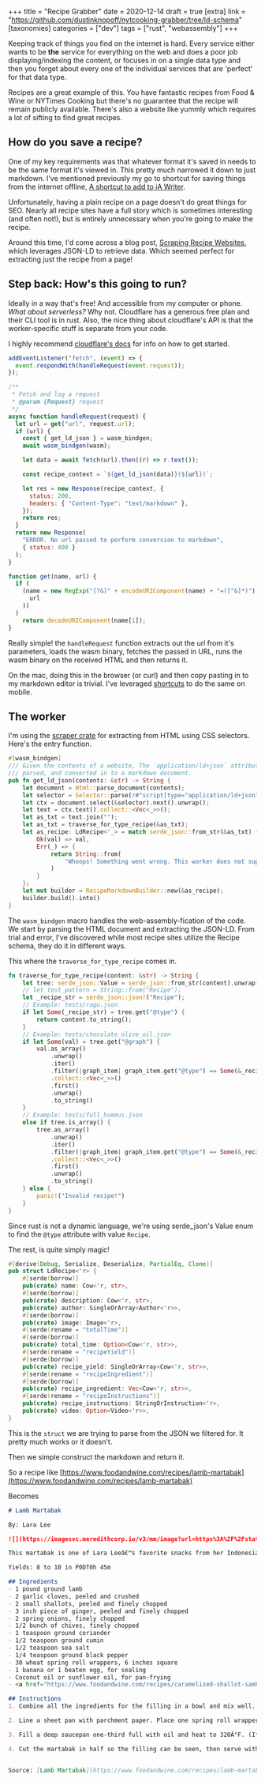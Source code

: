 +++
title = "Recipe Grabber"
date = 2020-12-14
draft = true
[extra]
link = "https://github.com/dustinknopoff/nytcooking-grabber/tree/ld-schema"
[taxonomies]
categories = ["dev"]
tags = ["rust", "webassembly"]
+++

Keeping track of things you find on the internet is hard. Every service either wants to be **the** service for everything on the web and does a poor job displaying/indexing the content, or focuses in on a single data type and then you forget about every one of the individual services that are 'perfect' for that data type.

Recipes are a great example of this. You have fantastic recipes from Food & Wine or NYTimes Cooking but there's no guarantee that the recipe will remain publicly available. There's also a website like yummly which requires a lot of sifting to find great recipes.

## How do you save a recipe?

One of my key requirements was that whatever format it's saved in needs to be the same format it's viewed in. This pretty much narrowed it down to just markdown. I've mentioned previously my go to shortcut for saving things from the internet offline, [A shortcut to add to iA Writer](https://wimpostma.com/blog/ia-writer-read-later-app/).

Unfortunately, having a plain recipe on a page doesn't do great things for SEO. Nearly all recipe sites have a full story which is sometimes interesting (and often not!), but is entirely unnecessary when you're going to make the recipe.

Around this time, I'd come across a blog post, [Scraping Recipe Websites](https://www.benawad.com/scraping-recipe-websites/), which leverages JSON-LD to retrieve data. Which seemed perfect for extracting just the recipe from a page!

## Step back: How's this going to run?

Ideally in a way that's free! And accessible from my computer or phone. _What about serverless?_ Why not.
Cloudflare has a generous free plan and their CLI tool is in rust. Also, the nice thing about cloudflare's API is that the worker-specific stuff is separate from your code. 

I highly recommend [cloudflare's docs](https://developers.cloudflare.com/workers/) for info on how to get started.

```js
addEventListener("fetch", (event) => {
  event.respondWith(handleRequest(event.request));
});

/**
 * Fetch and log a request
 * @param {Request} request
 */
async function handleRequest(request) {
  let url = get("url", request.url);
  if (url) {
    const { get_ld_json } = wasm_bindgen;
    await wasm_bindgen(wasm);

    let data = await fetch(url).then((r) => r.text());

    const recipe_context = `${get_ld_json(data)}(${url})`;

    let res = new Response(recipe_context, {
      status: 200,
      headers: { "Content-Type": "text/markdown" },
    });
    return res;
  }
  return new Response(
    "ERROR. No url passed to perform conversion to markdown",
    { status: 400 }
  );
}

function get(name, url) {
  if (
    (name = new RegExp("[?&]" + encodeURIComponent(name) + "=([^&]*)").exec(
      url
    ))
  )
    return decodeURIComponent(name[1]);
}
```

Really simple! the `handleRequest` function extracts out the url from it's parameters, loads the wasm binary, fetches the passed in URL, runs the wasm binary on the received HTML and then returns it.

On the mac, doing this in the browser (or curl) and then copy pasting in to my markdown editor is trivial. I've leveraged [shortcuts](https://www.icloud.com/shortcuts/e7bfe5625bd84bfbb4decef7db559e43) to do the same on mobile.

<!-- TODO: EXPLAIN What will be going on. -->

## The worker

I'm using the [scraper crate](https://crates.io/crates/scraper) for extracting from HTML using CSS selectors. Here's the entry function.

```rust
#[wasm_bindgen]
/// Given the contents of a website, The `application/ld+json` attribute is extracted,
/// parsed, and converted in to a markdown document.
pub fn get_ld_json(contents: &str) -> String {
    let document = Html::parse_document(contents);
    let selector = Selector::parse(r#"script[type="application/ld+json"]"#).unwrap();
    let ctx = document.select(&selector).next().unwrap();
    let text = ctx.text().collect::<Vec<_>>();
    let as_txt = text.join("");
    let as_txt = traverse_for_type_recipe(&as_txt);
    let as_recipe: LdRecipe<'_> = match serde_json::from_str(&as_txt) {
        Ok(val) => val,
        Err(_) => {
            return String::from(
                "Whoops! Something went wrong. This worker does not support that url :(.",
            )
        }
    };
    let mut builder = RecipeMarkdownBuilder::new(&as_recipe);
    builder.build().into()
}
```

The `wasm_bindgen` macro handles the web-assembly-fication of the code. We start by parsing the HTML document and extracting the JSON-LD. From trial and error, I've discovered while most recipe sites utilize the Recipe schema, they do it in different ways.

This where the `traverse_for_type_recipe` comes in.

```rust
fn traverse_for_type_recipe(content: &str) -> String {
    let tree: serde_json::Value = serde_json::from_str(content).unwrap();
    // let test_pattern = String::from("Recipe");
    let _recipe_str = serde_json::json!("Recipe");
    // Example: tests/ragu.json
    if let Some(_recipe_str) = tree.get("@type") {
        return content.to_string();
    }
    // Example: tests/chocolate_olive_oil.json
    if let Some(val) = tree.get("@graph") {
        val.as_array()
            .unwrap()
            .iter()
            .filter(|graph_item| graph_item.get("@type") == Some(&_recipe_str))
            .collect::<Vec<_>>()
            .first()
            .unwrap()
            .to_string()
    }
    // Example: tests/full_hummus.json
    else if tree.is_array() {
        tree.as_array()
            .unwrap()
            .iter()
            .filter(|graph_item| graph_item.get("@type") == Some(&_recipe_str))
            .collect::<Vec<_>>()
            .first()
            .unwrap()
            .to_string()
    } else {
        panic!("Invalid recipe!")
    }
}
```

Since rust is not a dynamic language, we're using serde_json's Value enum to find the `@type` attribute with value `Recipe`.

The rest, is quite simply magic!

```rust
#[derive(Debug, Serialize, Deserialize, PartialEq, Clone)]
pub struct LdRecipe<'r> {
    #[serde(borrow)]
    pub(crate) name: Cow<'r, str>,
    #[serde(borrow)]
    pub(crate) description: Cow<'r, str>,
    pub(crate) author: SingleOrArray<Author<'r>>,
    #[serde(borrow)]
    pub(crate) image: Image<'r>,
    #[serde(rename = "totalTime")]
    #[serde(borrow)]
    pub(crate) total_time: Option<Cow<'r, str>>,
    #[serde(rename = "recipeYield")]
    #[serde(borrow)]
    pub(crate) recipe_yield: SingleOrArray<Cow<'r, str>>,
    #[serde(rename = "recipeIngredient")]
    #[serde(borrow)]
    pub(crate) recipe_ingredient: Vec<Cow<'r, str>>,
    #[serde(rename = "recipeInstructions")]
    pub(crate) recipe_instructions: StringOrInstruction<'r>,
    pub(crate) video: Option<Video<'r>>,
}
```

This is the `struct` we are trying to parse from the JSON we filtered for. It pretty much works or it doesn't.

Then we simple construct the markdown and return it.

So a recipe like [https://www.foodandwine.com/recipes/lamb-martabak](https://www.foodandwine.com/recipes/lamb-martabak)

Becomes

```md
# Lamb Martabak

By: Lara Lee

![](https://imagesvc.meredithcorp.io/v3/mm/image?url=https%3A%2F%2Fstatic.onecms.io%2Fwp-content%2Fuploads%2Fsites%2F9%2F2020%2F11%2F19%2Flamb-martabak-FT-RECIPE1120.jpg)

This martabak is one of Lara Leeâ€™s favorite snacks from her Indonesian cookbook Coconut & Sambal. The traditional version is made with a thin, translucent sheet of oiled homemade dough that is pan-fried in a cast-iron pan, but for easy entertaining, Lee recommends using spring roll wrappers. Lamb martabak is a fantastic canapÃ© or appetizer to kick-start a dinner party. Itâ€™s best eaten immediately and served with sambal on the side for dipping.

Yields: 8 to 10 in P0DT0h 45m

## Ingredients
- 1 pound ground lamb
- 2 garlic cloves, peeled and crushed
- 2 small shallots, peeled and finely chopped
- 3 inch piece of ginger, peeled and finely chopped
- 2 spring onions, finely chopped
- 1/2 bunch of chives, finely chopped
- 1 teaspoon ground coriander
- 1/2 teaspoon ground cumin
- 1/2 teaspoon sea salt
- 1/4 teaspoon ground black pepper
- 30 wheat spring roll wrappers, 6 inches square
- 1 banana or 1 beaten egg, for sealing
- Coconut oil or sunflower oil, for pan-frying
- <a href="https://www.foodandwine.com/recipes/caramelized-shallot-sambal-bawang">Caramelized Shallot Sambal Bawang</a>, for serving

## Instructions
1. Combine all the ingredients for the filling in a bowl and mix well. Heat 1 to 2 tablespoons of oil in a large frying pan over a medium-high heat, add all the ingredients for the lamb filling and cook, stirring, until it is cooked through. Taste and adjust the seasoning as needed. Transfer to a bowl and allow to cool.

2. Line a sheet pan with parchment paper. Place one spring roll wrapper on a cutting board, storing any unused wrappers under a clean tea towel so they do not dry out. Spread 1 to 2 tablespoons of the filling over one half of the wrapper, leaving a quarter-inch border. Cut a thick slice of the banana with the skin on and rub the banana flesh over the edges of the wrapper to help seal the skin together (if you prefer, you can brush the edge with beaten egg). Fold the other half of the wrapper over the filling and press all the edges down. Place on a sheet pan. Repeat until all the filling has been used up.

3. Fill a deep saucepan one-third full with oil and heat to 320Â°F. (If you do not have a kitchen thermometer, check the oil is at temperature by adding a cube of bread; it should turn golden in 25 to 30 seconds.) Fry the martabak in batches for 2 to 3 minutes until golden. Transfer to a sheet pan lined with paper towels to absorb any excess oil.

4. Cut the martabak in half so the filling can be seen, then serve with caramelized shallot sambal bawang.


Source: [Lamb Martabak](https://www.foodandwine.com/recipes/lamb-martabak)
```